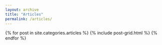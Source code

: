 ```yaml
---
layout: archive
title: "Articles"
permalink: /articles/
---
```


<div class="tiles">
  {% for post in site.categories.articles %}
    {% include post-grid.html %}
  {% endfor %}
</div>
